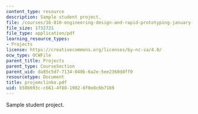 ```yaml
---
content_type: resource
description: Sample student project.
file: /courses/16-810-engineering-design-and-rapid-prototyping-january-iap-2007/b58b693cc6614f8819826f0e8c6b7169_projemclinko.pdf
file_size: 1732721
file_type: application/pdf
learning_resource_types:
- Projects
license: https://creativecommons.org/licenses/by-nc-sa/4.0/
ocw_type: OCWFile
parent_title: Projects
parent_type: CourseSection
parent_uid: da85c5d7-7134-040b-6a2e-5ee2360ddff0
resourcetype: Document
title: projemclinko.pdf
uid: b58b693c-c661-4f88-1982-6f0e8c6b7169
---
```

Sample student project.